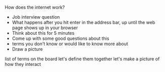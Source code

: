How does the internet work?
- Job interview question
- What happens after you hit enter in the address bar, up until the web page shows up in your browser
- Think about this for 5 minutes
- Come up with some good questions about this
- terms you don't know or would like to know more about
- Draw a picture



list of terms on the board
let's define them together
let's make a picture of how they interact
